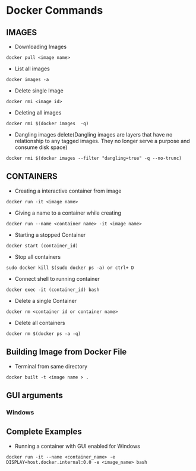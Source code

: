 # Docker Commands 


## IMAGES
- Downloading Images
```
docker pull <image name>
```
- List all images
```
docker images -a
```
- Delete single Image
```
docker rmi <image id>
```
- Deleting all images
```
docker rmi $(docker images  -q)
```
- Dangling images delete(Dangling images are layers that have no relationship to any tagged images. They no longer serve a purpose and consume disk space)
```
docker rmi $(docker images --filter "dangling=true" -q --no-trunc)
```



## CONTAINERS
- Creating a interactive container  from image
```
docker run -it <image name>
```
- Giving a name to a container while creating
```
docker run --name <container name> -it <image name>
```
- Starting a stopped Container
```
docker start (container_id)
```
- Stop all containers
```
sudo docker kill $(sudo docker ps -a) or ctrl+ D
```
- Connect shell to running container
```
docker exec -it (container_id) bash
```
- Delete a single Container
```
docker rm <container id or container name>
```
- Delete all containers
```
docker rm $(docker ps -a -q)
```
## Building Image from Docker File
- Terminal from same directory
```
docker built -t <image name > .
```

## GUI arguments
### Windows

## Complete Examples
- Running a container with GUI enabled for Windows
```
docker run -it --name <container_name> -e DISPLAY=host.docker.internal:0.0 -e <image_name> bash

```

